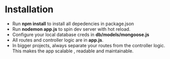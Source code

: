# Installation

* Run **npm install** to install all depedencies in package.json <br/>
* Run **nodemon app.js** to spin dev server with hot reload.
* Configure your local database creds in **db/models/mongoose.js**
* All routes and controller logic are in **app.js**.
* In bigger projects, always separate your routes from the controller logic.
  This makes the app scalable , readable and maintainable. 